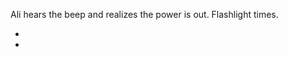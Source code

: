 Ali hears the beep and realizes the power is out. Flashlight times.

* [](059A--Take02--.md)
* [](059B--Take03--.md)
